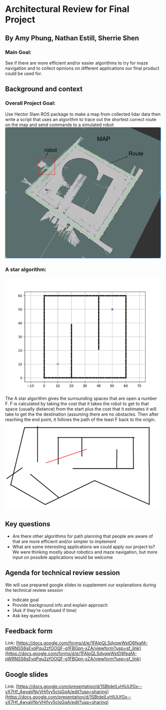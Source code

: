 # Architectural Review for Final Project
## By Amy Phung, Nathan Estill, Sherrie Shen
### Main Goal: 
See if there are more efficient and/or easier algorithms to try for maze navigation and to collect opinions on different applications our final product could be used for.

## Background and context 
### Overall Project Goal: 
Use Hector Slam ROS package to make a map from collected lidar data then write a script that uses an algorithm to trace out the shortest correct route on the map and send commands to a simulated robot  
![RVIZ visualization and simulation](Map.png)
### A star algorithm:
![Visual Representation of algorithm](animation.gif)
The A star algorithm gives the surrounding spaces that are open a number F. F is calculated by taking the cost that it takes the robot to get to that space (usually distance) from the start plus the cost that it estimates it will take to get the the destination (assuming there are no obstacles. Then after reaching the end point, it follows the path of the least F back to the origin.
![Sample Map With Straight Line Between Start and End Points](solution.png)
## Key questions
+ Are there other algorithms for path planning that people are aware of that are more efficient and/or simpler to implement 
+ What are some interesting applications we could apply our project to? We were thinking mostly about robotics and maze navigation, but more input on possible applications would be welcome
## Agenda for technical review session 
We will use prepared google slides to supplement our explanations during the technical review session
+ Indicate goal
+ Provide background info and explain approach
+ (Ask if they’re confused if time)
+ Ask key questions
## Feedback form
Link: [https://docs.google.com/forms/d/e/1FAIpQLSdyqwWstD6feafA-pWRNSS6sEvqPqu2zfOOQF-g1FBGpn-xZA/viewform?usp=sf_link](https://docs.google.com/forms/d/e/1FAIpQLSdyqwWstD6feafA-pWRNSS6sEvqPqu2zfOOQF-g1FBGpn-xZA/viewform?usp=sf_link)
## Google slides
Link: [https://docs.google.com/presentation/d/1SBtdeILvHlUUfGx--yX7Hf_4wvaVNvVHifvy5clsGqA/edit?usp=sharing](https://docs.google.com/presentation/d/1SBtdeILvHlUUfGx--yX7Hf_4wvaVNvVHifvy5clsGqA/edit?usp=sharing)

